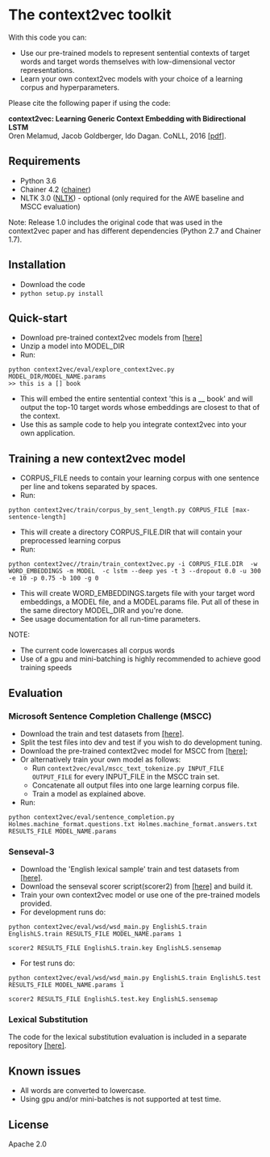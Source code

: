 # The context2vec toolkit

With this code you can:
* Use our pre-trained models to represent sentential contexts of target words and target words themselves with low-dimensional vector representations.
* Learn your own context2vec models with your choice of a learning corpus and hyperparameters.

Please cite the following paper if using the code:

**context2vec: Learning Generic Context Embedding with Bidirectional LSTM**  
Oren Melamud, Jacob Goldberger, Ido Dagan. CoNLL, 2016 [[pdf]](http://u.cs.biu.ac.il/~melamuo/publications/context2vec_conll16.pdf).

## Requirements

* Python 3.6
* Chainer 4.2 ([chainer](http://chainer.org/))
* NLTK 3.0 ([NLTK](http://www.nltk.org/))  - optional (only required for the AWE baseline and MSCC evaluation)

Note: Release 1.0 includes the original code that was used in the context2vec paper and has different dependencies (Python 2.7 and Chainer 1.7).

## Installation

* Download the code
* ```python setup.py install```

## Quick-start

* Download pre-trained context2vec models from [[here]](http://u.cs.biu.ac.il/~nlp/resources/downloads/context2vec/)
* Unzip a model into MODEL_DIR
* Run:
```
python context2vec/eval/explore_context2vec.py MODEL_DIR/MODEL_NAME.params
>> this is a [] book
```
* This will embed the entire sentential context 'this is a \_\_ book' and will output the top-10 target words whose embeddings are closest to that of the context.
* Use this as sample code to help you integrate context2vec into your own application.

## Training a new context2vec model

* CORPUS_FILE needs to contain your learning corpus with one sentence per line and tokens separated by spaces.
* Run:
```
python context2vec/train/corpus_by_sent_length.py CORPUS_FILE [max-sentence-length]
```
* This will create a directory CORPUS_FILE.DIR that will contain your preprocessed learning corpus
* Run:
```
python context2vec//train/train_context2vec.py -i CORPUS_FILE.DIR  -w  WORD_EMBEDDINGS -m MODEL  -c lstm --deep yes -t 3 --dropout 0.0 -u 300 -e 10 -p 0.75 -b 100 -g 0
```
* This will create WORD_EMBEDDINGS.targets file with your target word embeddings, a MODEL file, and a MODEL.params file. Put all of these in the same directory MODEL_DIR and you're done.
* See usage documentation for all run-time parameters.
  
NOTE:   
* The current code lowercases all corpus words
* Use of a gpu and mini-batching is highly recommended to achieve good training speeds


## Evaluation

### Microsoft Sentence Completion Challenge (MSCC)

* Download the train and test datasets from [[here]](https://www.microsoft.com/en-us/research/project/msr-sentence-completion-challenge/).
* Split the test files into dev and test if you wish to do development tuning.
* Download the pre-trained context2vec model for MSCC from [[here]](http://u.cs.biu.ac.il/~nlp/resources/downloads/context2vec/);
* Or alternatively train your own model as follows:
	- Run ```context2vec/eval/mscc_text_tokenize.py INPUT_FILE OUTPUT_FILE``` for every INPUT_FILE in the MSCC train set.
	- Concatenate all output files into one large learning corpus file.
	- Train a model as explained above.
* Run:  
```
python context2vec/eval/sentence_completion.py Holmes.machine_format.questions.txt Holmes.machine_format.answers.txt RESULTS_FILE MODEL_NAME.params
```


### Senseval-3

* Download the 'English lexical sample' train and test datasets from [[here]](http://web.eecs.umich.edu/~mihalcea/senseval/senseval3/data.html).
* Download the senseval scorer script(scorer2) from [[here]](http://web.eecs.umich.edu/~mihalcea/senseval/senseval3/scoring/scorer2.c) and build it.
* Train your own context2vec model or use one of the pre-trained models provided.
* For development runs do:
```
python context2vec/eval/wsd/wsd_main.py EnglishLS.train EnglishLS.train RESULTS_FILE MODEL_NAME.params 1
```
```
scorer2 RESULTS_FILE EnglishLS.train.key EnglishLS.sensemap
```
* For test runs do:
```
python context2vec/eval/wsd/wsd_main.py EnglishLS.train EnglishLS.test RESULTS_FILE MODEL_NAME.params 1
```
```
scorer2 RESULTS_FILE EnglishLS.test.key EnglishLS.sensemap
```



### Lexical Substitution

The code for the lexical substitution evaluation is included in a separate repository [[here]](https://github.com/orenmel/lexsub).

## Known issues

* All words are converted to lowercase.
* Using gpu and/or mini-batches is not supported at test time.


## License

Apache 2.0






